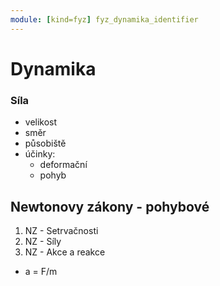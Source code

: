 ```yaml
---
module: [kind=fyz] fyz_dynamika_identifier
---
```

# Dynamika

### Síla
- velikost
- směr
- působiště
- účinky:
    - deformační
    - pohyb

## Newtonovy zákony - pohybové
1. NZ - Setrvačnosti
1. NZ - Síly
1. NZ - Akce a reakce

- a = F/m